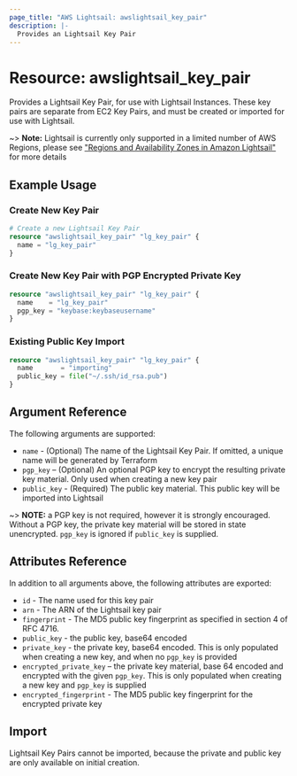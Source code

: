 ```yaml
---
page_title: "AWS Lightsail: awslightsail_key_pair"
description: |-
  Provides an Lightsail Key Pair
---
```


# Resource: awslightsail_key_pair

Provides a Lightsail Key Pair, for use with Lightsail Instances. These key pairs
are separate from EC2 Key Pairs, and must be created or imported for use with
Lightsail.

~> **Note:** Lightsail is currently only supported in a limited number of AWS Regions, please see ["Regions and Availability Zones in Amazon Lightsail"](https://lightsail.aws.amazon.com/ls/docs/overview/article/understanding-regions-and-availability-zones-in-amazon-lightsail) for more details

## Example Usage

### Create New Key Pair

```terraform
# Create a new Lightsail Key Pair
resource "awslightsail_key_pair" "lg_key_pair" {
  name = "lg_key_pair"
}
```

### Create New Key Pair with PGP Encrypted Private Key

```terraform
resource "awslightsail_key_pair" "lg_key_pair" {
  name    = "lg_key_pair"
  pgp_key = "keybase:keybaseusername"
}
```

### Existing Public Key Import

```terraform
resource "awslightsail_key_pair" "lg_key_pair" {
  name       = "importing"
  public_key = file("~/.ssh/id_rsa.pub")
}
```

## Argument Reference

The following arguments are supported:

* `name` - (Optional) The name of the Lightsail Key Pair. If omitted, a unique
name will be generated by Terraform
* `pgp_key` – (Optional) An optional PGP key to encrypt the resulting private
key material. Only used when creating a new key pair
* `public_key` - (Required) The public key material. This public key will be
imported into Lightsail

~> **NOTE:** a PGP key is not required, however it is strongly encouraged.
Without a PGP key, the private key material will be stored in state unencrypted.
`pgp_key` is ignored if `public_key` is supplied.

## Attributes Reference

In addition to all arguments above, the following attributes are exported:

* `id` - The name used for this key pair
* `arn` - The ARN of the Lightsail key pair
* `fingerprint` - The MD5 public key fingerprint as specified in section 4 of RFC 4716.
* `public_key` - the public key, base64 encoded
* `private_key` - the private key, base64 encoded. This is only populated
when creating a new key, and when no `pgp_key` is provided
* `encrypted_private_key` – the private key material, base 64 encoded and
encrypted with the given `pgp_key`. This is only populated when creating a new
key and `pgp_key` is supplied
* `encrypted_fingerprint` - The MD5 public key fingerprint for the encrypted
private key

## Import

Lightsail Key Pairs cannot be imported, because the private and public key are
only available on initial creation.
